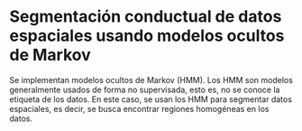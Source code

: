 # Segmentación conductual de datos espaciales usando modelos ocultos de Markov

Se implementan modelos ocultos de Markov (HMM). Los HMM son modelos generalmente usados de forma no supervisada, esto es, no se conoce la etiqueta de los datos. En este caso, se usan los HMM para segmentar datos espaciales, es decir, se busca encontrar regiones homogéneas en los datos.